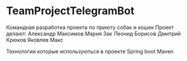 # TeamProjectTelegramBot
Командная разработка проекта по приюту собак и кошек
Проект делают:
Александр Максимов
Мария Зак
Леонид Борисов
Дмитрий Крюков
Яковлев Макс

Технологии которые используються в проекте
Spring boot
Maven
